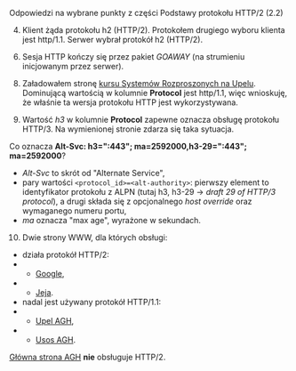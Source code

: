 Odpowiedzi na wybrane punkty z części Podstawy protokołu HTTP/2 (2.2)

4. Klient żąda protokołu h2 (HTTP/2). Protokołem drugiego wyboru klienta jest http/1.1.
Serwer wybrał protokół h2 (HTTP/2).

6) Sesja HTTP kończy się przez pakiet _GOAWAY_ (na strumieniu inicjowanym przez serwer).

8. Załadowałem stronę [kursu Systemów Rozproszonych na Upelu](https://upel.agh.edu.pl/course/view.php?id=3084).
Dominującą wartością w kolumnie **Protocol** jest http/1.1, więc wnioskuję, że właśnie ta wersja protokołu HTTP jest wykorzystywana.

9. Wartość _h3_ w kolumnie **Protocol** zapewne oznacza obsługę protokołu HTTP/3.
Na wymienionej stronie zdarza się taka sytuacja.

Co oznacza **Alt-Svc: h3=":443"; ma=2592000,h3-29=":443"; ma=2592000**?
- _Alt-Svc_ to skrót od "Alternate Service",
- pary wartości `<protocol_id>=<alt-authority>`: pierwszy element to identyfikator protokołu z ALPN (tutaj h3, h3-29 -> _draft 29 of HTTP/3 protocol_), a drugi składa się z opcjonalnego _host override_ oraz wymaganego numeru portu,
- _ma_ oznacza "max age", wyrażone w sekundach.

10. Dwie strony WWW, dla których obsługi:
- działa protokół HTTP/2:
- - [Google](https://www.google.pl),
- - [Jeja](https://www.jeja.pl).
- nadal jest używany protokół HTTP/1.1:
- - [Upel AGH](https://upel.agh.edu.pl),
- - [Usos AGH](https://web.usos.agh.edu.pl).

[Główna strona AGH](https://www.agh.edu.pl/) **nie** obsługuje HTTP/2. 
